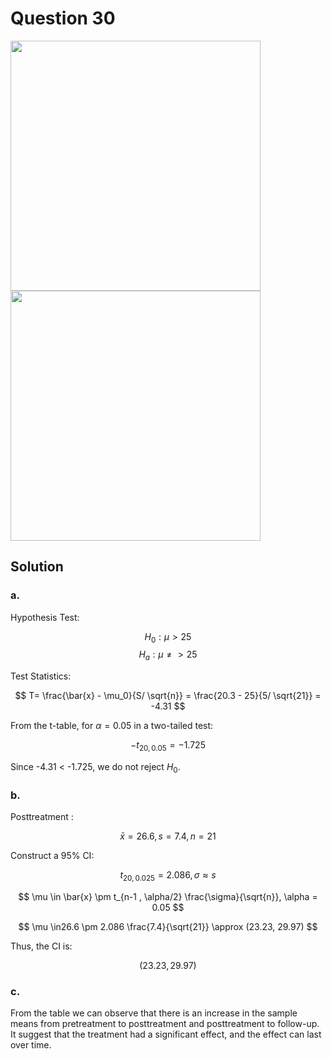 # Question 30
<img src="https://github.com/user-attachments/assets/f7e5c023-cb4c-4327-94d6-6c0674b789a7" width="400">
<img src="https://github.com/user-attachments/assets/e1407370-86ee-4e29-bd91-75e880afb88b" width="400">

## Solution

### a.

Hypothesis Test:

$$
H_0:μ > 25
$$
$$
H_a:μ \neq > 25
$$

Test Statistics:

$$
T= \frac{\bar{x} - \mu_0}{S/ \sqrt{n}} = \frac{20.3 - 25}{5/ \sqrt{21}} = -4.31
$$

From the t-table, for $\alpha = 0.05$ in a two-tailed test:

$$
-t_{20,0.05} = -1.725
$$

Since -4.31 < -1.725, we do not reject $H_0$.

### b.

Posttreatment : 

$$
\bar{x} = 26.6, s = 7.4, n = 21
$$

Construct a 95% CI:

$$
t_{20,0.025} = 2.086, \sigma \approx s
$$  

$$
\mu \in \bar{x} \pm t_{n-1 , \alpha/2} \frac{\sigma}{\sqrt{n}}, \alpha = 0.05
$$

$$
\mu \in26.6 \pm 2.086 \frac{7.4}{\sqrt{21}} \approx (23.23, 29.97)
$$

Thus, the CI is:

$$
(23.23, 29.97)
$$

### c.

From the table we can observe that there is an increase in the sample means from pretreatment to posttreatment and posttreatment to follow-up. It suggest that the treatment had a significant effect, and the effect can last over time.
